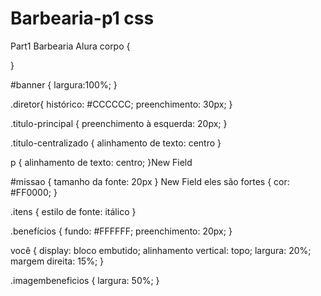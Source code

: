 # Barbearia-p1 css

Part1 Barbearia Alura
corpo {

}

#banner {
largura:100%;
}

.diretor{
histórico: #CCCCCC;
preenchimento: 30px;
}

.titulo-principal {
preenchimento à esquerda: 20px;
}

.titulo-centralizado {
alinhamento de texto: centro
}

p {
alinhamento de texto: centro;
}New Field

#missao {
tamanho da fonte: 20px
}
New Field
eles são fortes {
cor: #FF0000;
}

.itens {
estilo de fonte: itálico
}

.benefícios {
fundo: #FFFFFF;
preenchimento: 20px;
}

você {
display: bloco embutido;
alinhamento vertical: topo;
largura: 20%;
margem direita: 15%;
}

.imagembeneficios {
largura: 50%;
}
